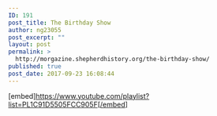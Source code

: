```yaml
---
ID: 191
post_title: The Birthday Show
author: ng23055
post_excerpt: ""
layout: post
permalink: >
  http://morgazine.shepherdhistory.org/the-birthday-show/
published: true
post_date: 2017-09-23 16:08:44
---
```

[embed]https://www.youtube.com/playlist?list=PL1C91D5505FCC905F[/embed]